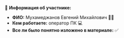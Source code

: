  📌 **Информация об участнике:**

- **ФИО:** Мухамеджанов Евгений Михайлович 👱‍♂️  
- **Кем работаете:** оператор ПК 💻  
- **Все ли было понятно изложено в материале:** ✅
